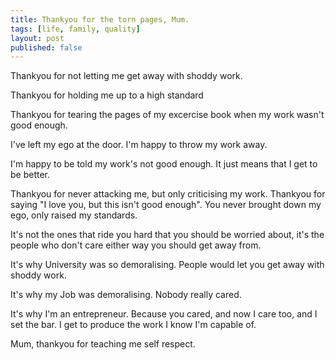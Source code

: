 ```yaml
---
title: Thankyou for the torn pages, Mum.
tags: [life, family, quality]
layout: post
published: false
---
```


Thankyou for not letting me get away with shoddy work. 

Thankyou for holding me up to a high standard

Thankyou for tearing the pages of my excercise book when my work wasn't good enough. 

I've left my ego at the door. I'm happy to throw my work away. 

I'm happy to be told my work's not good enough. It just means that I get to be better.

Thankyou for never attacking me, but only criticising my work. Thankyou for saying "I love you, but this isn't good enough". You never brought down my ego, only raised my standards.

It's not the ones that ride you hard that you should be worried about, it's the people who don't care either way you should get away from.

It's why University was so demoralising. People would let you get away with shoddy work. 

It's why my Job was demoralising. Nobody really cared. 

It's why I'm an entrepreneur. Because you cared, and now I care too, and I set the bar. I get to produce the work I know I'm capable of. 

Mum, thankyou for teaching me self respect.
